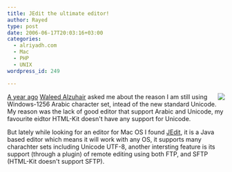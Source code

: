 ```yaml
---
title: JEdit the ultimate editor!
author: Rayed
type: post
date: 2006-06-17T20:03:16+03:00
categories:
  - alriyadh.com
  - Mac
  - PHP
  - UNIX
wordpress_id: 249

---
```

<a href="http://www.jedit.org/"><img src="/upload/2006-06-17/jedit.png" align="right" border="0" /></a>

[A year ago](/posts/2005/08/new-plans-for-alriyadhcom/) <a href="http://www.waleedsgallery.biz/">Waleed Alzuhair</a> asked me about the reason I am still using Windows-1256 Arabic character set, intead of the new standard Unicode. My reason was the lack of good editor that support Arabic and Unicode, my favourite eidtor HTML-Kit doesn't have any support for Unicode.

But lately while looking for an editor for Mac OS I found <a href="http://www.jedit.org/">JEdit</a>, it is a Java based editor which means it will work with any OS, it supports many charachter sets including Unicode UTF-8, another intersting feature is its support (through a plugin) of remote editing using both FTP, and SFTP  (HTML-Kit doesn't support SFTP).
